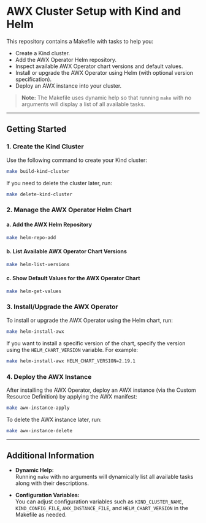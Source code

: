 # AWX Cluster Setup with Kind and Helm

This repository contains a Makefile with tasks to help you:

- Create a Kind cluster.
- Add the AWX Operator Helm repository.
- Inspect available AWX Operator chart versions and default values.
- Install or upgrade the AWX Operator using Helm (with optional version specification).
- Deploy an AWX instance into your cluster.

> **Note:** The Makefile uses dynamic help so that running `make` with no arguments will display a list of all available tasks.

---

## Getting Started

### 1. Create the Kind Cluster

Use the following command to create your Kind cluster:

```sh
make build-kind-cluster
```

If you need to delete the cluster later, run:

```sh
make delete-kind-cluster
```

### 2. Manage the AWX Operator Helm Chart

#### a. Add the AWX Helm Repository

```sh
make helm-repo-add
```

#### b. List Available AWX Operator Chart Versions

```sh
make helm-list-versions
```

#### c. Show Default Values for the AWX Operator Chart

```sh
make helm-get-values
```

### 3. Install/Upgrade the AWX Operator

To install or upgrade the AWX Operator using the Helm chart, run:

```sh
make helm-install-awx
```

If you want to install a specific version of the chart, specify the version using the `HELM_CHART_VERSION` variable. For example:

```sh
make helm-install-awx HELM_CHART_VERSION=2.19.1
```

### 4. Deploy the AWX Instance

After installing the AWX Operator, deploy an AWX instance (via the Custom Resource Definition) by applying the AWX manifest:

```sh
make awx-instance-apply
```

To delete the AWX instance later, run:

```sh
make awx-instance-delete
```

---

## Additional Information

- **Dynamic Help:**  
  Running `make` with no arguments will dynamically list all available tasks along with their descriptions.

- **Configuration Variables:**  
  You can adjust configuration variables such as `KIND_CLUSTER_NAME`, `KIND_CONFIG_FILE`, `AWX_INSTANCE_FILE`, and `HELM_CHART_VERSION` in the Makefile as needed.
